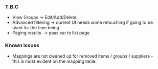 <h3>T.B.C</h3>
<ul>
	<li>
		View Groups -> Edit/Add/Delete 
	</li>
	<li>
		Advanced filtering -> current UI needs some retouching if going to be used for the time being.
	</li>
	<li>
		Paging results. -> pass var to list page.
	</li>
</ul>
<h3>Known Issues</h3>
<ul>
	<li>
		Mappings are not cleaned up for removed items / groups / suppliers - this is most evident on the mapping table.
	</li>
</ul>
